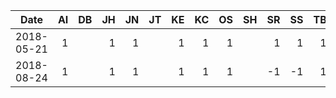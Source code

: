 | Date        |  AI  |  DB  |  JH  |  JN  |  JT  |  KE  |  KC  |  OS  |  SH  |  SR  |  SS  |  TB  |  VC  | Issue
| ----------- | ----:| ----:| ----:| ----:| ----:| ----:| ----:| ----:| ----:| ----:| ----:| ----:| ----:| ---------------------------------------
| 2018-05-21  |   1  |      |   1  |   1  |      |   1  |   1  |   1  |      |   1  |   1  |   1  |      | [Stylistic difference](https://github.com/dcmi/usage/issues/3)
| 2018-08-24  |  1   |      |  1   |  1   |      |  1   |  1   |  1   |      |  -1   |  -1   |  1   |      | [Stylistic difference](https://github.com/dcmi/usage/issues/3)

